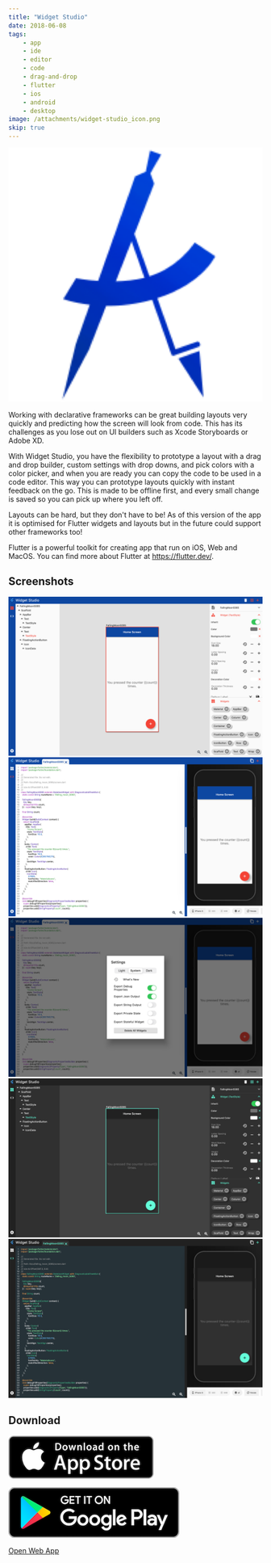 ```yaml
---
title: "Widget Studio"
date: 2018-06-08
tags:
    - app
    - ide
    - editor
    - code
    - drag-and-drop
    - flutter
    - ios
    - android
    - desktop
image: /attachments/widget-studio_icon.png
skip: true
---
```


![](/attachments/widget-studio_icon.png)

Working with declarative frameworks can be great building layouts very quickly and predicting how the screen will look from code. This has its challenges as you lose out on UI builders such as Xcode Storyboards or Adobe XD.

With Widget Studio, you have the flexibility to prototype a layout with a drag and drop builder, custom settings with drop downs, and pick colors with a color picker, and when you are ready you can copy the code to be used in a code editor. This way you can prototype layouts quickly with instant feedback on the go. This is made to be offline first, and every small change is saved so you can pick up where you left off.

Layouts can be hard, but they don't have to be! As of this version of the app it is optimised for Flutter widgets and layouts but in the future could support other frameworks too!

Flutter is a powerful toolkit for creating app that run on iOS, Web and MacOS. You can find more about Flutter at https://flutter.dev/.

## Screenshots

![](/attachments/widget-studio_1.png)
![](/attachments/widget-studio_2.png)
![](/attachments/widget-studio_3.png)
![](/attachments/widget-studio_4.png)
![](/attachments/widget-studio_5.png)

## Download

[![](/attachments/app_store.png)](https://apps.apple.com/us/app/widget-studio/id1516549273)

[![](/attachments/google_play.png)](https://play.google.com/store/apps/details?id=com.appleeducate.widgetstudio&hl=en_US)

[Open Web App](https://widget.studio)